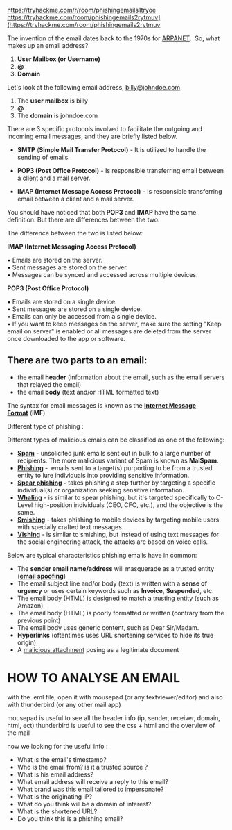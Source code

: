 
https://tryhackme.com/r/room/phishingemails1tryoe
https://tryhackme.com/room/phishingemails2rytmuv](https://tryhackme.com/room/phishingemails2rytmuv

The invention of the email dates back to the 1970s for [ARPANET](https://www.britannica.com/topic/ARPANET). 
So, what makes up an email address?  

1. **User Mailbox (or Username)**
2. **@**
3. **Domain**

Let's look at the following email address, billy@johndoe.com.

1. The **user mailbox** is billy
2. **@** 
3. The **domain** is johndoe.com

There are 3 specific protocols involved to facilitate the outgoing and incoming email messages, and they are briefly listed below.

- **SMTP** (**Simple Mail Transfer Protocol)** - It is utilized to handle the sending of emails. 

- **POP3 (Post Office Protocol)** - Is responsible transferring email between a client and a mail server. 

- **IMAP (Internet Message Access Protocol)** - Is responsible transferring email between a client and a mail server. 

You should have noticed that both **POP3** and **IMAP** have the same definition. But there are differences between the two.

The difference between the two is listed below: 

**IMAP (Internet Messaging Access Protocol)**

• Emails are stored on the server.  
• Sent messages are stored on the server.  
• Messages can be synced and accessed across multiple devices.

**POP3 (Post Office Protocol)**

• Emails are stored on a single device.  
• Sent messages are stored on a single device.  
• Emails can only be accessed from a single device.  
• If you want to keep messages on the server, make sure the setting "Keep email on server" is enabled or all messages are deleted from the server once downloaded to the app or software.

## There are two parts to an email:

- the email **header** (information about the email, such as the email servers that relayed the email)
- the email **body** (text and/or HTML formatted text)

The syntax for email messages is known as the **[Internet Message Format](https://datatracker.ietf.org/doc/html/rfc5322)** (**IMF**).


Different type of phishing : 

Different types of malicious emails can be classified as one of the following:

- **[Spam](https://www.proofpoint.com/us/threat-reference/spam)** - unsolicited junk emails sent out in bulk to a large number of recipients. The more malicious variant of Spam is known as **MalSpam**.
- **[Phishing](https://www.proofpoint.com/us/threat-reference/phishing)** -  emails sent to a target(s) purporting to be from a trusted entity to lure individuals into providing sensitive information. 
- **[Spear phishing](https://www.proofpoint.com/us/threat-reference/spear-phishing) -** takes phishing a step further by targeting a specific individual(s) or organization seeking sensitive information.  
- **[Whaling](https://www.rapid7.com/fundamentals/whaling-phishing-attacks/)** - is similar to spear phishing, but it's targeted specifically to C-Level high-position individuals (CEO, CFO, etc.), and the objective is the same. 
- [**Smishing**](https://www.proofpoint.com/us/threat-reference/smishing) - takes phishing to mobile devices by targeting mobile users with specially crafted text messages. 
- [**Vishing**](https://www.proofpoint.com/us/threat-reference/vishing) - is similar to smishing, but instead of using text messages for the social engineering attack, the attacks are based on voice calls.

Below are typical characteristics phishing emails have in common:

- The **sender email name/address** will masquerade as a trusted entity (**[email spoofing](https://www.proofpoint.com/us/threat-reference/email-spoofing)**)
- The email subject line and/or body (text) is written with a **sense of urgency** or uses certain keywords such as **Invoice**, **Suspended**, etc. 
- The email body (HTML) is designed to match a trusting entity (such as Amazon)
- The email body (HTML) is poorly formatted or written (contrary from the previous point)
- The email body uses generic content, such as Dear Sir/Madam. 
- **Hyperlinks** (oftentimes uses URL shortening services to hide its true origin)
- A [malicious attachment](https://www.proofpoint.com/us/threat-reference/malicious-email-attachments) posing as a legitimate document


# HOW TO ANALYSE AN EMAIL

with the .eml file, open it with mousepad (or any textviewer/editor)
and also with thunderbird (or any other mail app) 

mousepad is useful to see all the header info (ip, sender, receiver, domain, html, ect)
thunderbird is useful to see the css + html and the overview of the mail

now we looking for the useful info :

- What is the email's timestamp?
- Who is the email from? is it a trusted source ? 
- What is his email address? 
- What email address will receive a reply to this email?
- What brand was this email tailored to impersonate?
- What is the originating IP?
- What do you think will be a domain of interest? 
- What is the shortened URL? 
- Do you think this is a phishing email?